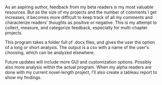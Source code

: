 As an aspiring author, feedback from my beta readers is my most valuable resources. But as the size of my projects and the number of comments I get increases, it becomes more difficult to keep track of all my comments and characterize readers' thoughts as positive or negative. This is my attempt to collect, measure, and categorize feedback, especially for multi-chapter projects.

This program takes a folder full of .docx files, and gives the user the option of a long or short analysis. The output is a csv with a name of the user's choosing, which can be analyzed elsewhere.

Future updates will include more GUI and customization options. Possibly also more analysis within the actual program. When my alpha readers are done with my current novel-length project, I'll also create a tableau report to show my findings.
